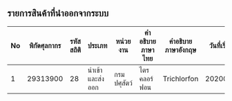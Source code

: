 

## รายการสินค้าที่นำออกจากระบบ

| No |พิกัดศุลกากร |รหัสสถิติ |ประเภท |หน่วยงาน |คำอธิบายภาษาไทย |คำอธิบายภาษาอังกฤษ |วันที่เริ่มต้น |
|-----|----------|----------|----------|----------|----------|----------|----------|
| 1 |29313900 |28 |นำเข้าและส่งออก |กรมปศุสัตว์ |ไตรคลอร์ฟอน |Trichlorfon |20200212 |
<!--stackedit_data:
eyJoaXN0b3J5IjpbLTIwNTA5OTY0OTksNDk3ODE4ODEwXX0=
-->